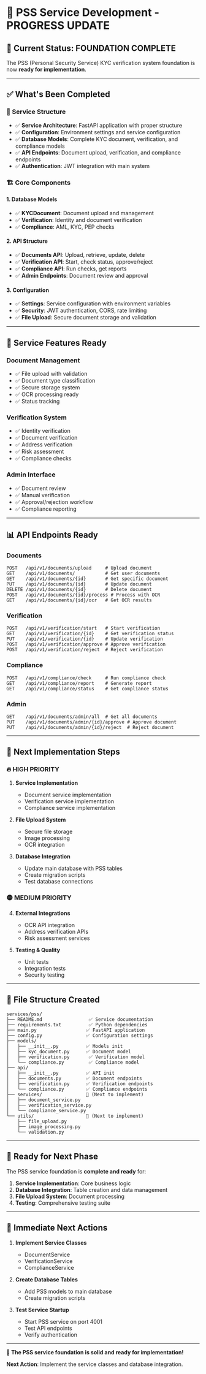 # 🔐 PSS Service Development - PROGRESS UPDATE

## 🎯 **Current Status: FOUNDATION COMPLETE**

The PSS (Personal Security Service) KYC verification system foundation is now **ready for implementation**.

---

## ✅ **What's Been Completed**

### **📁 Service Structure**
- ✅ **Service Architecture**: FastAPI application with proper structure
- ✅ **Configuration**: Environment settings and service configuration
- ✅ **Database Models**: Complete KYC document, verification, and compliance models
- ✅ **API Endpoints**: Document upload, verification, and compliance endpoints
- ✅ **Authentication**: JWT integration with main system

### **🏗️ Core Components**

#### **1. Database Models**
- ✅ **KYCDocument**: Document upload and management
- ✅ **Verification**: Identity and document verification
- ✅ **Compliance**: AML, KYC, PEP checks

#### **2. API Structure**
- ✅ **Documents API**: Upload, retrieve, update, delete
- ✅ **Verification API**: Start, check status, approve/reject
- ✅ **Compliance API**: Run checks, get reports
- ✅ **Admin Endpoints**: Document review and approval

#### **3. Configuration**
- ✅ **Settings**: Service configuration with environment variables
- ✅ **Security**: JWT authentication, CORS, rate limiting
- ✅ **File Upload**: Secure document storage and validation

---

## 🚀 **Service Features Ready**

### **Document Management**
- ✅ File upload with validation
- ✅ Document type classification
- ✅ Secure storage system
- ✅ OCR processing ready
- ✅ Status tracking

### **Verification System**
- ✅ Identity verification
- ✅ Document verification
- ✅ Address verification
- ✅ Risk assessment
- ✅ Compliance checks

### **Admin Interface**
- ✅ Document review
- ✅ Manual verification
- ✅ Approval/rejection workflow
- ✅ Compliance reporting

---

## 📊 **API Endpoints Ready**

### **Documents**
```
POST   /api/v1/documents/upload     # Upload document
GET    /api/v1/documents/           # Get user documents
GET    /api/v1/documents/{id}       # Get specific document
PUT    /api/v1/documents/{id}       # Update document
DELETE /api/v1/documents/{id}       # Delete document
POST   /api/v1/documents/{id}/process # Process with OCR
GET    /api/v1/documents/{id}/ocr   # Get OCR results
```

### **Verification**
```
POST   /api/v1/verification/start   # Start verification
GET    /api/v1/verification/{id}    # Get verification status
PUT    /api/v1/verification/{id}    # Update verification
POST   /api/v1/verification/approve # Approve verification
POST   /api/v1/verification/reject  # Reject verification
```

### **Compliance**
```
POST   /api/v1/compliance/check     # Run compliance check
GET    /api/v1/compliance/report    # Generate report
GET    /api/v1/compliance/status    # Get compliance status
```

### **Admin**
```
GET    /api/v1/documents/admin/all  # Get all documents
PUT    /api/v1/documents/admin/{id}/approve # Approve document
PUT    /api/v1/documents/admin/{id}/reject  # Reject document
```

---

## 🔧 **Next Implementation Steps**

### **🔥 HIGH PRIORITY**
1. **Service Implementation**
   - Document service implementation
   - Verification service implementation
   - Compliance service implementation

2. **File Upload System**
   - Secure file storage
   - Image processing
   - OCR integration

3. **Database Integration**
   - Update main database with PSS tables
   - Create migration scripts
   - Test database connections

### **🟡 MEDIUM PRIORITY**
4. **External Integrations**
   - OCR API integration
   - Address verification APIs
   - Risk assessment services

5. **Testing & Quality**
   - Unit tests
   - Integration tests
   - Security testing

---

## 📁 **File Structure Created**
```
services/pss/
├── README.md                 ✅ Service documentation
├── requirements.txt          ✅ Python dependencies
├── main.py                  ✅ FastAPI application
├── config.py                ✅ Configuration settings
├── models/
│   ├── __init__.py          ✅ Models init
│   ├── kyc_document.py      ✅ Document model
│   ├── verification.py       ✅ Verification model
│   └── compliance.py         ✅ Compliance model
├── api/
│   ├── __init__.py          ✅ API init
│   ├── documents.py         ✅ Document endpoints
│   ├── verification.py      ✅ Verification endpoints
│   └── compliance.py        ✅ Compliance endpoints
├── services/                🔄 (Next to implement)
│   ├── document_service.py
│   ├── verification_service.py
│   └── compliance_service.py
└── utils/                   🔄 (Next to implement)
    ├── file_upload.py
    ├── image_processing.py
    └── validation.py
```

---

## 🎯 **Ready for Next Phase**

The PSS service foundation is **complete and ready** for:

1. **Service Implementation**: Core business logic
2. **Database Integration**: Table creation and data management
3. **File Upload System**: Document processing
4. **Testing**: Comprehensive testing suite

---

## 🚀 **Immediate Next Actions**

1. **Implement Service Classes**
   - DocumentService
   - VerificationService
   - ComplianceService

2. **Create Database Tables**
   - Add PSS models to main database
   - Create migration scripts

3. **Test Service Startup**
   - Start PSS service on port 4001
   - Test API endpoints
   - Verify authentication

---

**🎉 The PSS service foundation is solid and ready for implementation!**

**Next Action**: Implement the service classes and database integration.
